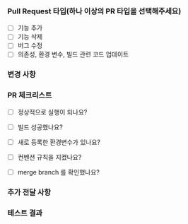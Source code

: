 ### Pull Request 타입(하나 이상의 PR 타입을 선택해주세요)
- [ ] 기능 추가
- [ ] 기능 삭제
- [ ] 버그 수정
- [ ] 의존성, 환경 변수, 빌드 관련 코드 업데이트

### 변경 사항


### PR 체크리스트
- [ ] 정상적으로 실행이 되나요?
- [ ] 빌드 성공했나요?
- [ ] 새로 등록한 환경변수가 있나요?
- [ ] 컨벤션 규칙을 지켰나요?
- [ ] merge branch 를 확인했나요?


### 추가 전달 사항


### 테스트 결과